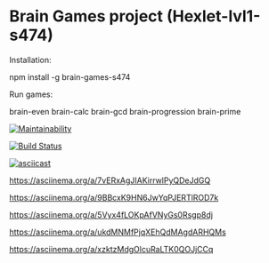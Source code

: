 # Brain Games project (Hexlet-lvl1-s474)

Installation:

npm install -g brain-games-s474

Run games:

brain-even
brain-calc
brain-gcd
brain-progression
brain-prime

[![Maintainability](https://api.codeclimate.com/v1/badges/0e93cb25d8a14ee0ec71/maintainability)](https://codeclimate.com/github/lev33/project-lvl1-s474/maintainability)

[![Build Status](https://travis-ci.org/lev33/project-lvl1-s474.svg?branch=master)](https://travis-ci.org/lev33/project-lvl1-s474)


[![asciicast](https://asciinema.org/a/xzktzMdgOlcuRaLTK0QOJjCCq)](https://asciinema.org/a/xzktzMdgOlcuRaLTK0QOJjCCq)


https://asciinema.org/a/7vERxAgJIAKirrwlPyQDeJdGQ

https://asciinema.org/a/9BBcxK9HN6JwYqPJERTlROD7k

https://asciinema.org/a/5Vyx4fLOKpAfVNyGs0Rsgp8dj

https://asciinema.org/a/ukdMNMfPjqXEhQdMAgdARHQMs

https://asciinema.org/a/xzktzMdgOlcuRaLTK0QOJjCCq


